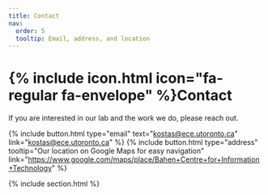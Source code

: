 ```yaml
---
title: Contact
nav:
  order: 5
  tooltip: Email, address, and location
---
```


# {% include icon.html icon="fa-regular fa-envelope" %}Contact

If you are interested in our lab and the work we do, please reach out.

{%
  include button.html
  type="email"
  text="kostas@ece.utoronto.ca"
  link="kostas@ece.utoronto.ca"
%}
{%
  include button.html
  type="address"
  tooltip="Our location on Google Maps for easy navigation"
  link="https://www.google.com/maps/place/Bahen+Centre+for+Information+Technology"
%}

{% include section.html %}
